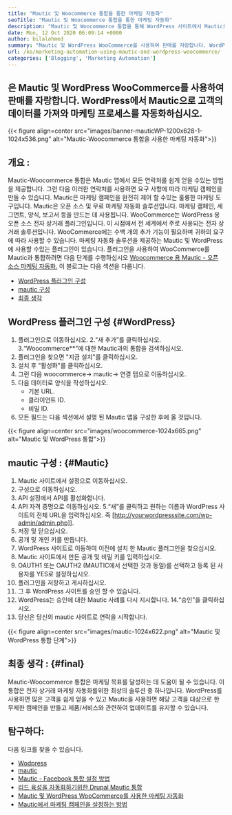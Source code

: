 ```yaml
---
title: "Mautic 및 Woocommerce 통합을 통한 마케팅 자동화" 
seoTitle: "Mautic 및 Woocommerce 통합을 통한 마케팅 자동화" 
description: "Mautic 및 Woocommerce 통합을 통해 WordPress 사이트에서 Mautic으로 연락처 정보를 보낼 수 있습니다. 그것은 Mautic 앱을 통해 제품을 마케팅하는 데 도움이됩니다." 
date: Mon, 12 Oct 2020 06:09:14 +0000
author: bilalahmed
summary: "Mautic 및 WordPress WooCommerce를 사용하여 판매를 자랑합니다. WordPress에서 Mautic으로 고객의 데이터를 가져와 마케팅 프로세스를 자동화하십시오." 
url: /ko/marketing-automation-using-mautic-and-wordpress-woocommerce/
categories: ['Blogging', 'Marketing Automation']
---
```


## 은 Mautic 및 WordPress WooCommerce를 사용하여 판매를 자랑합니다. WordPress에서 Mautic으로 고객의 데이터를 가져와 마케팅 프로세스를 자동화하십시오.

{{< figure align=center src="images/banner-mauticWP-1200x628-1-1024x536.png" alt="Mautic-Woocommerce 통합을 사용한 마케팅 자동화">}}


## 개요 :
Mautic-Woocommerce 통합은 Mautic 앱에서 모든 연락처를 쉽게 얻을 수있는 방법을 제공합니다. 그런 다음 이러한 연락처를 사용하면 요구 사항에 따라 마케팅 캠페인을 만들 수 있습니다. Mautic은 마케팅 캠페인을 완전히 제어 할 수있는 훌륭한 마케팅 도구입니다.
Mautic은 오픈 소스 및 무료 마케팅 자동화 솔루션입니다. 마케팅 캠페인, 세그먼트, 양식, 보고서 등을 만드는 데 사용됩니다.
WooCommerce는 WordPress 용 오픈 소스 전자 상거래 플러그인입니다. 이 시점에서 전 세계에서 주로 사용되는 전자 상거래 솔루션입니다. WooCommerce에는 수백 개의 추가 기능이 필요하며 귀하의 요구에 따라 사용할 수 있습니다.
마케팅 자동화 솔루션을 제공하는 Mautic 및 WordPress에 사용할 수있는 플러그인이 있습니다. 플러그인을 사용하여 WooCommerce를 Mautic과 통합하려면 다음 단계를 수행하십시오 [Woocommerce 용 Mautic - 오픈 소스 마케팅 자동화.][1]
이 블로그는 다음 섹션을 다룹니다.
  * [WordPress 플러그인 구성][2]
  * [mautic 구성][3]
  * [최종 생각][4]

## WordPress 플러그인 구성   {#WordPress}
  1. 플러그인으로 이동하십시오.
  2.“새 추가”를 클릭하십시오.
  3.“Woocommerce**”에 대한 Mautic과의 통합을 검색하십시오.
  4. 플러그인을 찾으면 "지금 설치"를 클릭하십시오.
  5. 설치 후 "활성화"를 클릭하십시오.
  6. 그런 다음 woocommerce-> mautic-> 연결 탭으로 이동하십시오.
  7. 다음 데이터로 양식을 작성하십시오.
      * 기본 URL.
      * 클라이언트 ID.
      * 비밀 ID.
  8. 모든 필드는 다음 섹션에서 설명 된 Mautic 앱을 구성한 후에 올 것입니다.

{{< figure align=center src="images/woocommerce-1024x665.png" alt="Mautic 및 WordPress 통합">}}


## mautic 구성 :   {#Mautic}
  1. Mautic 사이트에서 설정으로 이동하십시오.
  2. 구성으로 이동하십시오.
  3. API 설정에서 API를 활성화합니다.
  4. API 자격 증명으로 이동하십시오.
  5.“새”를 클릭하고 원하는 이름과 WordPress 사이트의 전체 URL을 입력하십시오. 즉 [http://yourwordpresssite.com/wp-admin/admin.php]].
  6. 저장 및 닫으십시오.
  7. 공개 및 개인 키를 만듭니다.
  8. WordPress 사이트로 이동하여 이전에 설치 한 Mautic 플러그인을 찾으십시오.
  9. Mautic 사이트에서 만든 공개 및 비밀 키를 입력하십시오.
 10. OAUTH1 또는 OAUTH2 (MAUTIC에서 선택한 것과 동일)를 선택하고 등록 된 사용자를 YES로 설정하십시오.
 11. 플러그인을 저장하고 게시하십시오.
 12. 그 후 WordPress 사이트를 승인 할 수 있습니다.
 13. WordPress는 승인에 대한 Mautic 사례를 다시 지시합니다.
 14.“승인”을 클릭하십시오.
 15. 당신은 당신의 mautic 사이트로 연락을 시작합니다.

{{< figure align=center src="images/mautic-1024x622.png" alt="Mautic 및 WordPress 통합 단계">}}


## 최종 생각 :   {#final}
Mautic-Woocommerce 통합은 마케팅 목표를 달성하는 데 도움이 될 수 있습니다. 이 통합은 전자 상거래 마케팅 자동화를위한 최상의 솔루션 중 하나입니다. WordPress를 사용하면 많은 고객을 쉽게 얻을 수 있고 Mautic을 사용하면 해당 고객을 대상으로 한 무제한 캠페인을 만들고 제품/서비스와 관련하여 업데이트를 유지할 수 있습니다.

## 탐구하다:
다음 링크를 찾을 수 있습니다.
  * [Wodpress][6]
  * [mautic][7]
  * [Mautic - Facebook 통합 설정 방법][8]
  * [리드 육성을 자동화하기위한 Drupal Mautic 통합][9]
  * [Mautic 및 WordPress WooCommerce를 사용한 마케팅 자동화][10]
  * [Mautic에서 마케팅 캠페인을 설정하는 방법][11]

  
[1]: https://href.li/?https://wordpress.org/plugins/enhanced-woocommerce-mautic-integration/
[2]: #wordpress
[3]: #mautic
[4]: #final
[5]: https://href.li/?http://yourWordpressSite.com/wp-admin/admin.php
[6]: https://products.containerize.com/blogging/wordpress
[7]: https://products.containerize.com/marketing-automation/mautic
[8]: https://blog.containerize.com/marketing-automation/how-to-setup-mautic-facebook-integration/
[9]: https://blog.containerize.com/content-management/drupal-tutorial-automate-lead-growth-with-drupal-mautic/
[10]: https://blog.containerize.com/blogging/ko/marketing-automation-using-mautic-and-wordpress-woocommerce/
[11]: https://blog.containerize.com/marketing-automation/how-to-setup-marketing-campaigns-using-mautic-campaign-builder/
